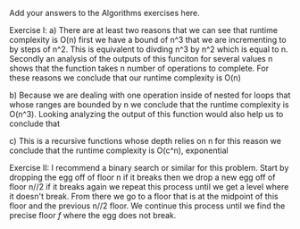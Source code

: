 Add your answers to the Algorithms exercises here.

Exercise I:
  a) There are at least two reasons that we can see that runtime complexity is
  O(n) first we have a bound of n^3 that we are incrementing to by steps of
  n^2. This is equivalent to divding n^3 by n^2 which is equal to n. Secondly
  an analysis of the outputs of this funciton for several values n shows that
  the function takes n number of operations to complete. For these reasons
  we conclude that our runtime complexity is O(n)

  b) Because we are dealing with one operation inside of nested for loops that whose ranges are bounded
  by n we conclude that the runtime complexity is O(n^3). Looking analyzing the output
  of this function would also help us to conclude that

  c) This is a recursive functions whose depth relies on n for this reason we
  conclude that the runtime complexity is O(c^n), exponential

Exercise II:
I recommend a binary search or similar for this problem. Start by dropping the
egg off of floor n if it breaks then we drop a new egg off of floor n//2 if it breaks
again we repeat this process until we get a level where it doesn't break. From there
we go to a floor that is at the midpoint of this floor and the previous n//2 floor.
We continue this process until we find the precise floor _f_ where the egg does
not break.

